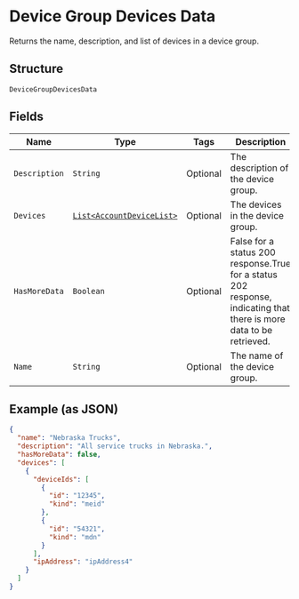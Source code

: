 
# Device Group Devices Data

Returns the name, description, and list of devices in a device group.

## Structure

`DeviceGroupDevicesData`

## Fields

| Name | Type | Tags | Description | Getter | Setter |
|  --- | --- | --- | --- | --- | --- |
| `Description` | `String` | Optional | The description of the device group. | String getDescription() | setDescription(String description) |
| `Devices` | [`List<AccountDeviceList>`](../../doc/models/account-device-list.md) | Optional | The devices in the device group. | List<AccountDeviceList> getDevices() | setDevices(List<AccountDeviceList> devices) |
| `HasMoreData` | `Boolean` | Optional | False for a status 200 response.True for a status 202 response, indicating that there is more data to be retrieved. | Boolean getHasMoreData() | setHasMoreData(Boolean hasMoreData) |
| `Name` | `String` | Optional | The name of the device group. | String getName() | setName(String name) |

## Example (as JSON)

```json
{
  "name": "Nebraska Trucks",
  "description": "All service trucks in Nebraska.",
  "hasMoreData": false,
  "devices": [
    {
      "deviceIds": [
        {
          "id": "12345",
          "kind": "meid"
        },
        {
          "id": "54321",
          "kind": "mdn"
        }
      ],
      "ipAddress": "ipAddress4"
    }
  ]
}
```

